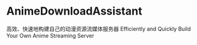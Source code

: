# AnimeDownloadAssistant
高效、快速地构建自己的动漫资源流媒体服务器
Efficiently and Quickly Build Your Own Anime Streaming Server
